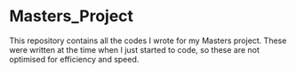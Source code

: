# Masters_Project
This repository contains all the codes I wrote for my Masters project. These were written at the time when I just started to code, so these are not optimised for efficiency and speed.
